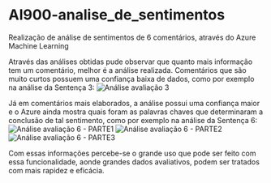 #  AI900-analise_de_sentimentos
Realização de análise de sentimentos de 6 comentários, através do Azure Machine Learning

Através das análises obtidas pude observar que quanto mais informação tem um comentário, melhor é a análise realizada. Comentários que são muito curtos possuem uma confiança baixa de dados, como por exemplo na análise da Sentença 3:
![Análise avaliação 3](https://github.com/jessicadaquina/ai900-analise_de_sentimentos/assets/124818774/08a096de-c689-4d33-9740-7e013fc5e729)

Já em comentários mais elaborados, a análise possui uma confiança maior e o Azure ainda mostra quais foram as palavras chaves que determinaram a conclusão de tal sentimento, como por exemplo na análise da Sentença 6:
![Análise avaliação 6 - PARTE1](https://github.com/jessicadaquina/ai900-analise_de_sentimentos/assets/124818774/43ca8677-a188-4426-9829-3041f37c297e)
![Análise avaliação 6 - PARTE2](https://github.com/jessicadaquina/ai900-analise_de_sentimentos/assets/124818774/d99bb34e-ac5a-4830-91df-1f773e322bcd)
![Análise avaliação 6 - PARTE3](https://github.com/jessicadaquina/ai900-analise_de_sentimentos/assets/124818774/cd7d6fd1-5d79-4a51-84ec-7acef69bbfac)

Com essas informações percebe-se o grande uso que pode ser feito com essa funcionalidade, aonde grandes dados avaliativos, podem ser tratados com mais rapidez e eficácia.
